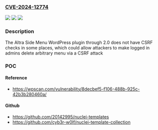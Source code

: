 ### [CVE-2024-12774](https://cve.mitre.org/cgi-bin/cvename.cgi?name=CVE-2024-12774)
![](https://img.shields.io/static/v1?label=Product&message=Altra%20Side%20Menu&color=blue)
![](https://img.shields.io/static/v1?label=Version&message=n%2Fa&color=blue)
![](https://img.shields.io/static/v1?label=Vulnerability&message=CWE-352%20Cross-Site%20Request%20Forgery%20(CSRF)&color=brighgreen)

### Description

The Altra Side Menu WordPress plugin through 2.0 does not have CSRF checks in some places, which could allow attackers to make logged in admins delete arbitrary menu via a CSRF attack

### POC

#### Reference
- https://wpscan.com/vulnerability/8decbef5-f106-488b-925c-42b3b280460a/

#### Github
- https://github.com/20142995/nuclei-templates
- https://github.com/cyb3r-w0lf/nuclei-template-collection

